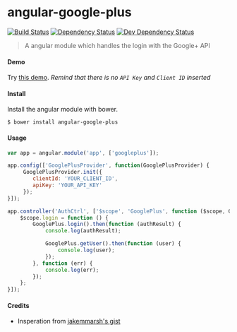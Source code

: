 angular-google-plus
==================

[![Build Status](https://travis-ci.org/mrzmyr/angular-google-plus.png)](https://travis-ci.org/mrzmyr/angular-google-plus) 
[![Dependency Status](https://david-dm.org/mrzmyr/angular-google-plus.png)](https://david-dm.org/mrzmyr/angular-google-plus) 
[![Dev Dependency Status](https://david-dm.org/mrzmyr/angular-google-plus/dev-status.png)](https://david-dm.org/mrzmyr/angular-google-plus#info=devDependencies&view=table) 

> A angular module which handles the login with the Google+ API

#### Demo

Try [this demo](http://plnkr.co/edit/jvHVtNedJoPcqRKg8OLz?p=preview). _Remind that there is no `API Key` and `Client ID` inserted_


#### Install

Install the angular module with bower.

```
$ bower install angular-google-plus
```

#### Usage

```js
var app = angular.module('app', ['googleplus']);

app.config(['GooglePlusProvider', function(GooglePlusProvider) {
     GooglePlusProvider.init({
        clientId: 'YOUR_CLIENT_ID',
        apiKey: 'YOUR_API_KEY'
     });
}]);

app.controller('AuthCtrl', ['$scope', 'GooglePlus', function ($scope, GooglePlus) {
    $scope.login = function () {
        GooglePlus.login().then(function (authResult) {
            console.log(authResult);

            GooglePlus.getUser().then(function (user) {
                console.log(user);
            });
        }, function (err) {
            console.log(err);
        });
    };
}]);
```

#### Credits

- Insperation from [jakemmarsh's gist](https://gist.github.com/jakemmarsh/5809963)
